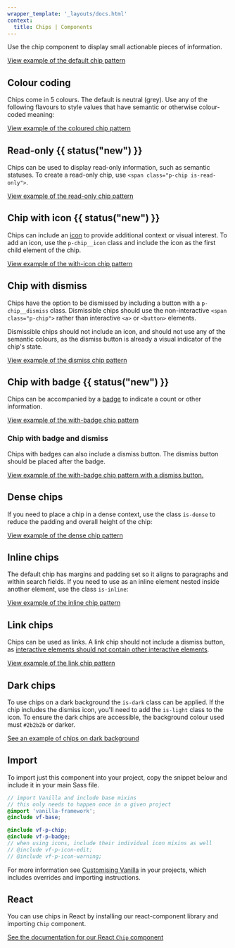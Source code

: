 ```yaml
---
wrapper_template: '_layouts/docs.html'
context:
  title: Chips | Components
---
```


Use the chip component to display small actionable pieces of information.

<div class="embedded-example"><a href="/docs/examples/patterns/chip/default" class="js-example">
View example of the default chip pattern
</a></div>

## Colour coding

Chips come in 5 colours. The default is neutral (grey). Use any of the following flavours to style values that have semantic or otherwise colour-coded meaning:

<div class="embedded-example"><a href="/docs/examples/patterns/chip/colors" class="js-example">
View example of the coloured chip pattern
</a></div>

## Read-only {{ status("new") }}

Chips can be used to display read-only information, such as semantic statuses.
To create a read-only chip, use `<span class="p-chip is-read-only">`.

<div class="embedded-example"><a href="/docs/examples/patterns/chip/read-only" class="js-example">
View example of the read-only chip pattern
</a></div>

## Chip with icon {{ status("new") }}

Chips can include an <a href="/docs/patterns/icon">icon</a> to provide additional context or visual interest.
To add an icon, use the `p-chip__icon` class and include the icon as the first child element of the chip.

<div class="embedded-example"><a href="/docs/examples/patterns/chip/with-icon" class="js-example">
View example of the with-icon chip pattern
</a></div>

## Chip with dismiss

Chips have the option to be dismissed by including a button with a `p-chip__dismiss` class.
Dismissible chips should use the non-interactive `<span class="p-chip">` rather than interactive `<a>` or `<button>` elements.

Dismissible chips should not include an icon, and should not use any of the semantic colours, as the dismiss button is already a visual indicator of the chip's state.

<div class="embedded-example"><a href="/docs/examples/patterns/chip/with-dismiss" class="js-example">
View example of the dismiss chip pattern
</a></div>

## Chip with badge {{ status("new") }}

Chips can be accompanied by a <a href="/docs/patterns/badge">badge</a> to indicate a count or other information.

<div class="embedded-example"><a href="/docs/examples/patterns/chip/with-badge" class="js-example">
View example of the with-badge chip pattern
</a></div>

### Chip with badge and dismiss

Chips with badges can also include a dismiss button. The dismiss button should be placed after the badge.

<div class="embedded-example"><a href="/docs/examples/patterns/chip/with-badge-with-dismiss" class="js-example">
View example of the with-badge chip pattern with a dismiss button.
</a></div>

## Dense chips

If you need to place a chip in a dense context, use the class `is-dense` to reduce the padding and overall height of the chip:

<div class="embedded-example"><a href="/docs/examples/patterns/chip/dense" class="js-example">
View example of the dense chip pattern
</a></div>

## Inline chips

The default chip has margins and padding set so it aligns to paragraphs and within search fields. If you need to use as an inline element nested inside another element, use the class `is-inline`:

<div class="embedded-example"><a href="/docs/examples/patterns/chip/inline" class="js-example">
View example of the inline chip pattern
</a></div>

## Link chips

Chips can be used as links. A link chip should not include a dismiss button, as [interactive elements should not contain other interactive elements](https://www.w3.org/WAI/WCAG21/Understanding/name-role-value.html).

<div class="embedded-example"><a href="/docs/examples/patterns/chip/link" class="js-example">
View example of the link chip pattern
</a></div>

## Dark chips

To use chips on a dark background the `is-dark` class can be applied. If the chip includes the dismiss icon, you'll need to add the `is-light` class to the icon. To ensure the dark chips are accessible, the background colour used must `#2b2b2b` or darker.

[See an example of chips on dark background](/docs/examples/patterns/chip/default?theme=dark)

## Import

To import just this component into your project, copy the snippet below and include it in your main Sass file.

```scss
// import Vanilla and include base mixins
// this only needs to happen once in a given project
@import 'vanilla-framework';
@include vf-base;

@include vf-p-chip;
@include vf-p-badge;
// when using icons, include their individual icon mixins as well
// @include vf-p-icon-edit;
// @include vf-p-icon-warning;
```

For more information see [Customising Vanilla](/docs/customising-vanilla/) in your projects, which includes overrides and importing instructions.

## React

You can use chips in React by installing our react-component library and importing `Chip` component.

[See the documentation for our React `Chip` component](https://canonical.github.io/react-components/?path=/docs/components-chip--docs)
